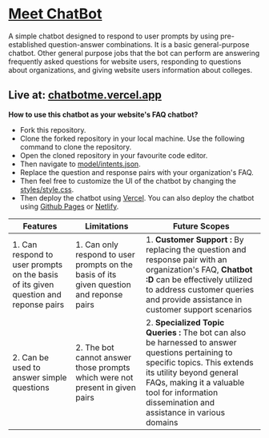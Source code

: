 # [Meet ChatBot](https://chatbotme.vercel.app)
A simple chatbot designed to respond to user prompts by using pre-established question-answer combinations. It is a basic general-purpose chatbot. Other general purpose jobs that the bot can perform are answering frequently asked questions for website users, responding to questions about organizations, and giving website users information about colleges.

## **Live at: [chatbotme.vercel.app](https://chatbotme.vercel.app)**

**How to use this chatbot as your website's FAQ chatbot?**

- Fork this repository.
- Clone the forked repository in your local machine. Use the following command to clone the repository.
- Open the cloned repository in your favourite code editor.
- Then navigate to [model/intents.json](model/intents.json).
- Replace the question and response pairs with your organization's FAQ.
- Then feel free to customize the UI of the chatbot by changing the [styles/style.css](styles/style.css).
- Then deploy the chatbot using [Vercel](https://vercel.com/). You can also deploy the chatbot using [Github Pages](https://pages.github.com/) or [Netlify](https://www.netlify.com/).


| Features | Limitations | Future Scopes |
|----------|-------------|---------------|
| 1. Can respond to user prompts on the basis of its given question and reponse pairs | 1. Can only respond to user prompts on the basis of its given question and reponse pairs| 1. **Customer Support :** By replacing the question and response pair with an organization's FAQ, **Chatbot :D** can be effectively utilized to address customer queries and provide assistance in customer support scenarios |
| 2. Can be used to answer simple questions |  2. The bot cannot answer those prompts which were not present in given pairs| 2. **Specialized Topic Queries :** The bot can also be harnessed to answer questions pertaining to specific topics. This extends its utility beyond general FAQs, making it a valuable tool for information dissemination and assistance in various domains |